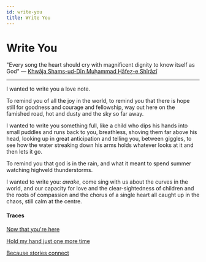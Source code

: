 ```yaml
---
id: write-you
title: Write You
---
```


# Write You

"Every song the heart should cry with magnificent dignity
to know itself as
God" — [Khwāja Shams-ud-Dīn Muḥammad Ḥāfeẓ-e Shīrāzī](http://www.poetseers.org/the-poetseers/hafiz/hafiz-poems-the-gift/hlove/1-2-2/)

---

I wanted to write you a love note.

To remind you of all the joy in the world,
to remind you that there is hope still
for goodness and courage and fellowship,
way out here on the famished road,
hot and dusty and the sky so far away.

I wanted to write you something full,
like a child who dips his hands
into small puddles and runs back to you,
breathless, shoving them far above
his head, looking up in great anticipation
and telling you, between giggles, to see
how the water streaking down his arms
holds whatever looks at it
and then lets it go.

To remind you that god is in the rain,
and what it meant to spend summer
watching highveld thunderstorms.

I wanted to write you:
_awake_,
come sing with us
about the curves in the world,
and our capacity for love
and the clear-sightedness of children
and the roots of compassion
and the chorus of a single heart
all caught up in the chaos,
still calm at the centre.


#### Traces

[Now that you're here](https://www.youtube.com/watch?v=Bk69DmpCYrw "Light")

[Hold my hand just one more time](https://www.youtube.com/watch?v=uEw7xPPHj1A "Elias")

[Because stories connect](https://www.youtube.com/watch?v=NiVwHbtdXns "Like Stories of Old - Sense8")
